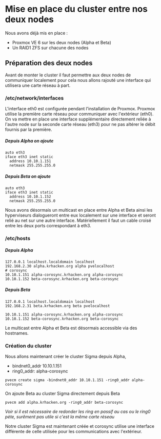 # Mise en place du cluster entre nos deux nodes
Nous avons déjà mis en place :
- Proxmox VE 6 sur les deux nodes (Alpha et Beta)
- Un RAID1 ZFS sur chacune des nodes 

## Préparation des deux nodes
Avant de monter le cluster il faut permettre aux deux nodes de communiquer localement pour cela nous allons rajouté une interface qui utilisera une carte réseau à part. 

### /etc/network/interfaces
L'interface eth0 est configurée pendant l'installation de Proxmox. Proxmox utilise la première carte réseau pour communiquer avec l'extérieur (eth0).
On va mettre en place une interface supplémentaire directement reliée à l'autre node sur la seconde carte réseau (eth3) pour ne pas altérer le débit fournis par la première.
##### Depuis Alpha on ajoute
```
auto eth3
iface eth3 inet static
  address 10.10.1.151
  netmask 255.255.255.0
```
##### Depuis Beta on ajoute
```
auto eth3
iface eth3 inet static
  address 10.10.1.152
  netmask 255.255.255.0
```
Nous avons désormais un multicast en place entre Alpha et Beta ainsi les hyperviseurs dialogueront entre eux localement sur une interface et seront relié au net sur une autre interface. Matériellement il faut un cable croisé entre les deux ports correspondant à eth3.

### /etc/hosts
##### Depuis Alpha
```
127.0.0.1 localhost.localdomain localhost
192.168.2.30 alpha.krhacken.org alpha pvelocalhost
# corosync
10.10.1.151 alpha-corosync.krhacken.org alpha-corosync
10.10.1.152 beta-corosync.krhacken.org beta-corosync
```

##### Depuis Beta
```
127.0.0.1 localhost.localdomain localhost
192.168.2.31 beta.krhacken.org beta pvelocalhost

10.10.1.151 alpha-corosync.krhacken.org alpha-corosync
10.10.1.152 beta-corosync.krhacken.org beta-corosync
```
Le multicast entre Alpha et Beta est désormais accessible via des hostnames.

### Création du cluster
Nous allons maintenant créer le cluster Sigma depuis Alpha,
- bindnet0_addr 10.10.1.151
- ring0_addr: alpha-corosync

```
pvecm create sigma -bindnet0_addr 10.10.1.151 -ring0_addr alpha-corosync
```
On ajoute Beta au cluster Sigma directement depuis Beta
```
pvecm add alpha.krhacken.org -ring0_addr beta-corosync
```
*Voir si il est nécessaire de redonder les ring en passif au cas ou le ring0 pète, surêment pas utile si c'est la même carte réseau*

Notre cluster Sigma est maintenant créée et corosync utilise une interface différente de celle utilisée pour les communications avec l'extérieur.
